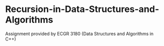 # Recursion-in-Data-Structures-and-Algorithms
Assignment provided by ECGR 3180 (Data Structures and Algorithms in C++)
